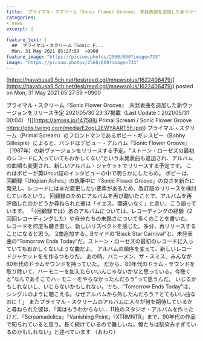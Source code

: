 ```yaml
---
title:  プライマル・スクリーム『Sonic Flower Groove』　未発表曲を追加した新ヴァージョンをリリース予定  
categories:
- news
excerpt: |
  
feature_text: |
  ##  プライマル・スクリーム『Sonic F...
  Mon, 31 May 2021 05:27:59  +0900
feature_image: "https://picsum.photos/2560/600?image=733"
image: "https://picsum.photos/2560/600?image=733"
---
```


[https://hayabusa9.5ch.net/test/read.cgi/mnewsplus/1622406479/](https://hayabusa9.5ch.net/test/read.cgi/mnewsplus/1622406479/)
posted on Mon, 31 May 2021 05:27:59  +0900

<!--more-->

プライマル・スクリーム『Sonic Flower Groove』　未発表曲を追加した新ヴァージョンをリリース予定 2021/05/30 23:37掲載（Last Update：2021/05/31 00:04） ![](https://amass.jp/147588/ Primal Scream / Sonic Flower Groove [https://pbs.twimg.com/media/E2ogL2EWYAART5h.jpg)](https://pbs.twimg.com/media/E2ogL2EWYAART5h.jpg)) プライマル・スクリーム（Primal Scream）のフロントマンであるボビー・ギレスピー（Bobby Gillespie）によると、バンドはデビュー・アルバム『Sonic Flower Groove』（1987年）の新ヴァージョンをリリースする予定。“ストーン・ローゼズの最初のレコードに入っていてもおかしくない”という未発表曲も追加され、アルバムの曲順も変更され、新しいアルバム・ジャケットでリリースする予定です。 これはボビーが英Uncut誌のインタビューの中で明らかにしたもの。 ボビーは、回顧録『Utopian Ashes』の執筆中に『Sonic Flower Groove』の良さを新たに発見し、レコードにはまだ変更したい要素があるため、改訂版のリリースを検討しているという。 回顧録のためにアルバムを再び聴いたことで、アルバムを再評価したのかどうか尋ねられた彼は「イエス、間違いなく」と言い、こう語っています。 「（回顧録では）あのアルバムについては、レコーディングの経験（2回回レコーディングした）や自分たちの未熟さについて多くのことを書いた。 レコードを何度も聴き直し、新しいリスペクトを感じた。多分、再リリースすることになると思う。 2曲追加する。Bサイドの“Black Star Carnival”と、未発表曲の“Tomorrow Ends Today”だ。ストーン・ローゼズの最初のレコードに入っていてもおかしくないような曲だよ。 アルバムの順序を変えて、新しいレコードジャケットをを作るつもりだ。 あの時、バニーメン、ザ・スミス、みんなが80年代のドラムサウンドを持っていた。 だから、80年代のドラム・サウンドを取り除いて、ハーモニーを加えたらいいんじゃないかなと思っている。今聴くと“なんであそこでハーモニーをやらなかったんだろう”って思うんだ。 いじるかもしれないし、いじらないかもしれない。でも、“Tomorrow Ends Today”は、シングルのように聴こえる。なぜアルバムから外したんだろう？とてもいい曲なのに！」 またプライマル・スクリームのアルバムに人々が何を期待しているかと尋ねられた彼は、「実はもうわからない… 11枚のスタジオ・アルバムを作ったけど、『Screamadelica』『Vanishing Point』『XTRMNTR』まで、90年代の作品で知られていると思う。長く続けているので難しいね。俺たちは馴染みすぎているのかもしれない」と述べています （おわり）
